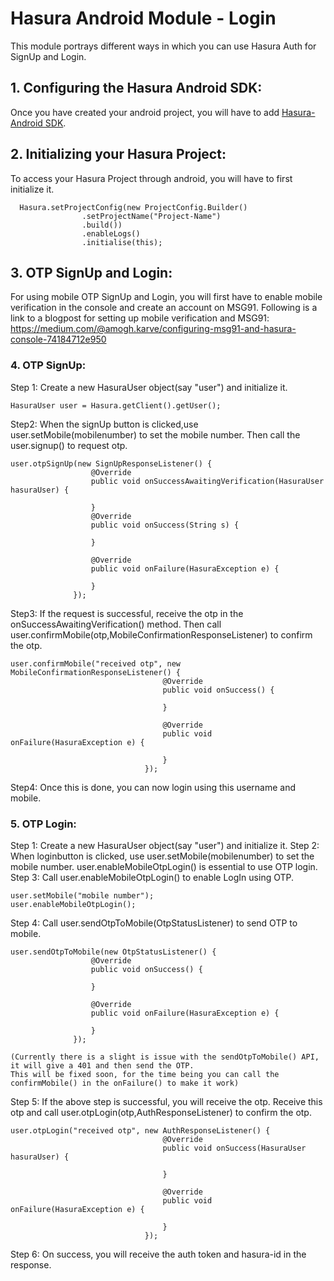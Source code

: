 # Hasura Android Module - Login

This module portrays different ways in which you can use Hasura Auth for SignUp and Login.

## 1. Configuring the Hasura Android SDK:

Once you have created your android project, you will have to add [Hasura-Android SDK](https://github.com/hasura/android-sdk). 

## 2. Initializing your Hasura Project:

To access your Hasura Project through android, you will have to first initialize it.

```
  Hasura.setProjectConfig(new ProjectConfig.Builder()
                .setProjectName("Project-Name")
                .build())
                .enableLogs()
                .initialise(this);

```

## 3. OTP SignUp and Login:

For using mobile OTP SignUp and Login, you will first have to enable mobile verification in the console and create an account on MSG91.
Following is a link to a blogpost for setting up mobile verification and MSG91:
https://medium.com/@amogh.karve/configuring-msg91-and-hasura-console-74184712e950

### 4. OTP SignUp:
Step 1: 
  Create a new HasuraUser object(say "user") and initialize it.
  ```
  HasuraUser user = Hasura.getClient().getUser();
  
  ```
  
Step2: 
  When the signUp button is clicked,use
  user.setMobile(mobilenumber) to set the mobile number.
  Then call the user.signup() to request otp.
  
  ```
  user.otpSignUp(new SignUpResponseListener() {
                    @Override
                    public void onSuccessAwaitingVerification(HasuraUser hasuraUser) {
                    
                    }
                    @Override
                    public void onSuccess(String s) {
                        
                    }

                    @Override
                    public void onFailure(HasuraException e) {
                        
                    }
                });
  
  ```
Step3:
  If the request is successful, receive the otp in the onSuccessAwaitingVerification() method.
  Then call user.confirmMobile(otp,MobileConfirmationResponseListener) to confirm the otp.
  
  ```
  user.confirmMobile("received otp", new MobileConfirmationResponseListener() {
                                    @Override
                                    public void onSuccess() {
                                        
                                    }

                                    @Override
                                    public void onFailure(HasuraException e) {
                                    
                                    }
                                });
  
  ```
Step4:
  Once this is done, you can now login using this username and mobile.
  
### 5. OTP Login:
Step 1:
  Create a new HasuraUser object(say "user") and initialize it.
Step 2:
  When loginbutton is clicked, use
  user.setMobile(mobilenumber) to set the mobile number.
  user.enableMobileOtpLogin() is essential to use OTP login.
Step 3:
  Call user.enableMobileOtpLogin() to enable LogIn using OTP.
  
  ```
  user.setMobile("mobile number");
  user.enableMobileOtpLogin();
  
  ```
  
Step 4:
  Call user.sendOtpToMobile(OtpStatusListener) to send OTP to mobile.
  
  ```
  user.sendOtpToMobile(new OtpStatusListener() {
                    @Override
                    public void onSuccess() {

                    }

                    @Override
                    public void onFailure(HasuraException e) {
                        
                    }
                });
  
  ```
    (Currently there is a slight is issue with the sendOtpToMobile() API, it will give a 401 and then send the OTP.
    This will be fixed soon, for the time being you can call the confirmMobile() in the onFailure() to make it work) 
    
Step 5:
  If the above step is successful, you will receive the otp.
  Receive this otp and call user.otpLogin(otp,AuthResponseListener) to confirm the otp.
  
  ```
  user.otpLogin("received otp", new AuthResponseListener() {
                                    @Override
                                    public void onSuccess(HasuraUser hasuraUser) {
                                        
                                    }

                                    @Override
                                    public void onFailure(HasuraException e) {
                                    
                                    }
                                });
  
  ```
  
Step 6:
  On success, you will receive the auth token and hasura-id in the response.

